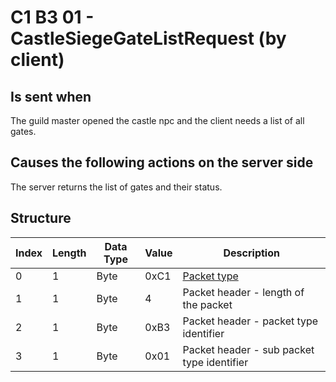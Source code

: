 # C1 B3 01 - CastleSiegeGateListRequest (by client)

## Is sent when

The guild master opened the castle npc and the client needs a list of all gates.

## Causes the following actions on the server side

The server returns the list of gates and their status.

## Structure

| Index | Length | Data Type | Value | Description |
|-------|--------|-----------|-------|-------------|
| 0 | 1 |   Byte   | 0xC1  | [Packet type](PacketTypes.md) |
| 1 | 1 |    Byte   |   4   | Packet header - length of the packet |
| 2 | 1 |    Byte   | 0xB3  | Packet header - packet type identifier |
| 3 | 1 |    Byte   | 0x01  | Packet header - sub packet type identifier |